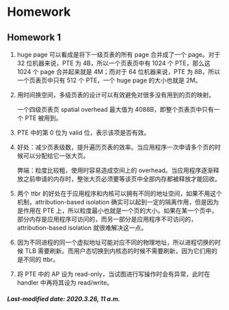 # Homework

## Homework 1

1. huge page 可以看成是将下一级页表的所有 page 合并成了一个 page。对于 32 位机器来说，PTE 为 4B，所以一个页表页中有 1024 个 PTE，那么这 1024 个 page 合并起来就是 4M；而对于 64 位机器来说，PTE 为 8B，所以一个页表页中只有 512 个 PTE，一个 huge page 的大小也就是 2M。

2. 用时间换空间，多级页表的设计可以有效避免对很多没有用到的页的映射。

   一个四级页表页 spatial overhead 最大值为 4088B，即整个页表页中只有一个 PTE 被用到。

3. PTE 中的第 0 位为 valid 位，表示该项是否有效。

4. 好处：减少页表级数，提升遍历页表的效率。当应用程序一次申请多个页的时候可以分配给它一张大页。

   弊端：粒度比较粗，使用时容易造成空间上的 overhead。当应用程序逐渐释放之前申请的内存时，整张大页必须要等该页中全部内存都被释放才能回收。

5. 两个 ttbr 的好处在于应用程序和内核可以拥有不同的地址空间，如果不用这个机制，attribution-based isolation 确实可以起到一定的隔离作用，但是因为是作用在 PTE 上，所以粒度最小也就是一个页的大小。如果在某一个页中，部分内存是应用程序可访问的，而另一部分是应用程序不可访问的，attribution-based isolation 就很难解决这一点。

6. 因为不同进程的同一个虚拟地址可能对应不同的物理地址，所以进程切换的时候 TLB 需要刷新。而用户态切换到内核态的时候不需要刷新，因为它们用的是不同的 ttbr。

7. 将 PTE 中的 AP 设为 read-only，当试图进行写操作时会有异常，此时在 handler 中再将其设为 read/write。

##### Last-modified date: 2020.3.26, 11 a.m.